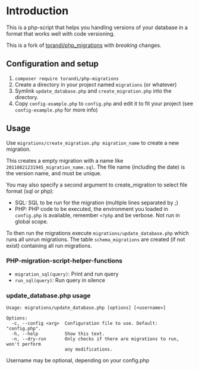 Introduction
============

This is a php-script that helps you handling versions of your database in a
format that works well with code versioning.

This is a fork of [torandi/php_migrations](torandi/php_migrations) with
*breaking* changes.

[torandi/php_migrations]: https://github.com/torandi/php_migrations

Configuration and setup
-----------------------

1. `composer require torandi/php-migrations`
2. Create a directory in your project named `migrations` (or whatever)
3. Symlink `update_database.php` and `create_migration.php` into the directory.
4. Copy `config-example.php` to `config.php` and edit it to fit your project
   (see `config-example.php` for more info)

Usage
-----

Use `migrations/create_migration.php migration_name` to create a new migration.

This creates a empty migration with a name like
`20110821231945_migration_name.sql`. The file name (including the date) is the
version name, and must be unique.

You may also specify a second argument to create_migration to select file format
(sql or php):

* SQL: SQL to be run for the migration (multiple lines separated by ;)
* PHP: PHP code to be executed, the environment you loaded in `config.php` is
  available, remember `<?php` and be verbose. Not run in global scope.

To then run the migrations execute `migrations/update_database.php` which runs
all unrun migrations. The table `schema_migrations` are created (if not exist)
containing all run migrations.

### PHP-migration-script-helper-functions

- `migration_sql(query)`: Print and run query
- `run_sql(query)`: Run query in silence

### update_database.php usage

    Usage: migrations/update_database.php [options] [<username>]

    Options:
      -c, --config <arg>  Configuration file to use. Default: "config.php".
      -h, --help          Show this text.
      -n, --dry-run       Only checks if there are migrations to run, won't perform
                          any modifications.

Username may be optional, depending on your config.php

